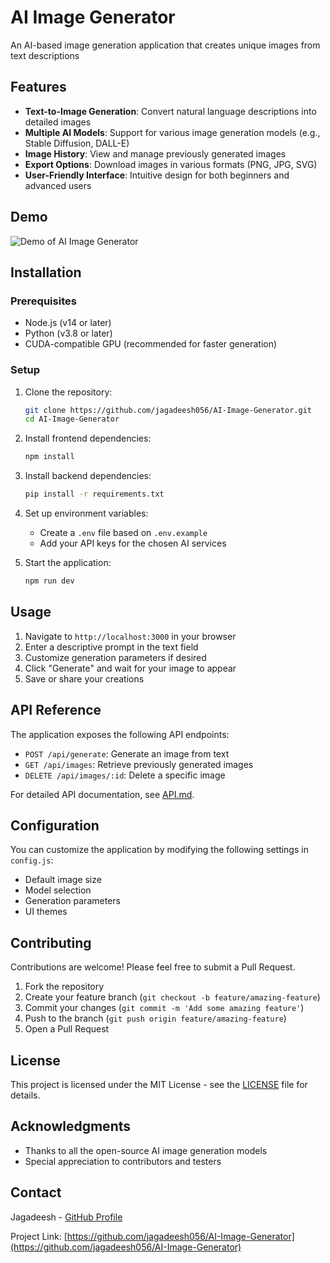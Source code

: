 # AI Image Generator

An AI-based image generation application that creates unique images from text descriptions

## Features

- **Text-to-Image Generation**: Convert natural language descriptions into detailed images
- **Multiple AI Models**: Support for various image generation models (e.g., Stable Diffusion, DALL-E)
- **Image History**: View and manage previously generated images
- **Export Options**: Download images in various formats (PNG, JPG, SVG)
- **User-Friendly Interface**: Intuitive design for both beginners and advanced users

## Demo

![Demo of AI Image Generator](assets/demo.png)

## Installation

### Prerequisites

- Node.js (v14 or later)
- Python (v3.8 or later)
- CUDA-compatible GPU (recommended for faster generation)

### Setup

1. Clone the repository:
   ```bash
   git clone https://github.com/jagadeesh056/AI-Image-Generator.git
   cd AI-Image-Generator
   ```

2. Install frontend dependencies:
   ```bash
   npm install
   ```

3. Install backend dependencies:
   ```bash
   pip install -r requirements.txt
   ```

4. Set up environment variables:
   - Create a `.env` file based on `.env.example`
   - Add your API keys for the chosen AI services

5. Start the application:
   ```bash
   npm run dev
   ```

## Usage

1. Navigate to `http://localhost:3000` in your browser
2. Enter a descriptive prompt in the text field
3. Customize generation parameters if desired
4. Click "Generate" and wait for your image to appear
5. Save or share your creations

## API Reference

The application exposes the following API endpoints:

- `POST /api/generate`: Generate an image from text
- `GET /api/images`: Retrieve previously generated images
- `DELETE /api/images/:id`: Delete a specific image

For detailed API documentation, see [API.md](API.md).

## Configuration

You can customize the application by modifying the following settings in `config.js`:

- Default image size
- Model selection
- Generation parameters
- UI themes

## Contributing

Contributions are welcome! Please feel free to submit a Pull Request.

1. Fork the repository
2. Create your feature branch (`git checkout -b feature/amazing-feature`)
3. Commit your changes (`git commit -m 'Add some amazing feature'`)
4. Push to the branch (`git push origin feature/amazing-feature`)
5. Open a Pull Request

## License

This project is licensed under the MIT License - see the [LICENSE](LICENSE) file for details.

## Acknowledgments

- Thanks to all the open-source AI image generation models
- Special appreciation to contributors and testers

## Contact

Jagadeesh - [GitHub Profile](https://github.com/jagadeesh056)

Project Link: [https://github.com/jagadeesh056/AI-Image-Generator](https://github.com/jagadeesh056/AI-Image-Generator)
